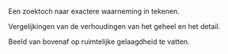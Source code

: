 Een zoektoch naar exactere waarneming in tekenen.

Vergelijkingen van de verhoudingen van het geheel en het detail.

Beeld van bovenaf op ruimtelijke gelaagdheid te vatten.
